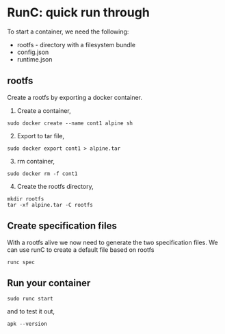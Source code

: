 # RunC: quick run through

To start a container, we need the following:
* rootfs - directory with a filesystem bundle
* config.json
* runtime.json

## rootfs
Create a rootfs by exporting a docker container.

1. Create a container,
 ```
 sudo docker create --name cont1 alpine sh
 ```

2. Export to tar file,
 ```
 sudo docker export cont1 > alpine.tar
 ```

3. rm container,
 ```
 sudo docker rm -f cont1
 ```

4. Create the rootfs directory,
 ```
 mkdir rootfs
 tar -xf alpine.tar -C rootfs
 ```

## Create specification files
With a rootfs alive we now need to generate the two specification files.
We can use runC to create a default file based on rootfs
```
runc spec
```


## Run your container
```
sudo runc start
```

and to test it out,
```
apk --version
```
